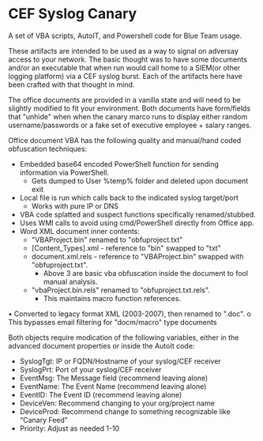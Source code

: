 # CEF Syslog Canary
A set of VBA scripts, AutoIT, and Powershell code for Blue Team usage.

  These artifacts are intended to be used as a way to signal on adversay access to your network. The basic thought was to have some documents and/or an executable that when run would call home to a SIEM(or other logging platform) via a CEF syslog burst. Each of the artifacts here have been crafted with that thought in mind.
  
  The office documents are provided in a vanilla state and will need to be slightly modified to fit your environment. Both documents have form/fields that "unhide" when when the canary marco runs to display either random username/passwords or a fake set of executive employee + salary ranges. 
  
Office document VBA has the following quality and manual/hand coded obfuscation techniques:
- Embedded base64 encoded PowerShell function for sending information via PowerShell.
  - Gets dumped to User %temp% folder and deleted upon document exit
- Local file is run which calls back to the indicated syslog target/port 
  - Works with pure IP or DNS
- VBA code splatted and suspect functions specifically renamed/stubbed.
- Uses WMI calls to avoid using cmd/PowerShell directly from Office app.
- Word XML document inner contents: 
  - "VBAProject.bin" renamed to "obfuproject.txt"
  - [Content_Types].xml - reference to "bin" swapped to "txt"
  - document.xml.rels - reference to "VBAProject.bin" swapped with "obfuproject.txt".  
    - Above 3 are basic vba obfuscation inside the document to fool manual analysis.
  - "vbaProject.bin.rels" renamed to "obfuproject.txt.rels".
    - This maintains macro function references.
        
•	Converted to legacy format XML (2003-2007), then renamed to ".doc". 
    o	 This bypasses email filtering for "docm/macro" type documents


Both objects require modication of the following variables, either in the advanced document properties or inside the AutoIt code:
 
-	SyslogTgt: IP or FQDN/Hostname of your syslog/CEF receiver 
-	SyslogPrt: Port of your syslog/CEF receiver
-	EventMsg: The Message field (recommend leaving alone)
-	EventName: The Event Name (recommend leaving alone)
-	EventID: The Event ID  (recommend leaving alone)
-	DeviceVen: Recommend changing to your org/project name
-	DeviceProd: Recommend change to something recognizable like “Canary Feed”
-	Priority: Adjust as needed 1-10

